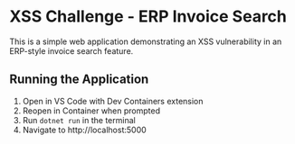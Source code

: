 # XSS Challenge - ERP Invoice Search

This is a simple web application demonstrating an XSS vulnerability in an ERP-style invoice search feature.

## Running the Application

1. Open in VS Code with Dev Containers extension
2. Reopen in Container when prompted
3. Run `dotnet run` in the terminal
4. Navigate to http://localhost:5000

